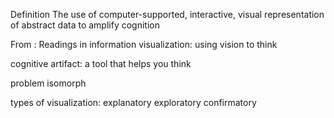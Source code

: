 
Definition
The use of computer-supported, interactive, visual representation of abstract data to amplify cognition

From : Readings in information visualization: using vision to think

cognitive artifact: a tool that helps you think


problem isomorph


types of visualization:
explanatory
exploratory
confirmatory

